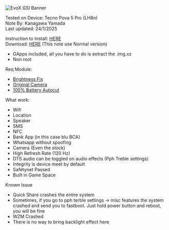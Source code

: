 ![EvoX GSI Banner](https://github.com/user-attachments/assets/f7a92be6-fc95-4732-8a42-a9bf61e79dbb)

Tested on Device: Tecno Pova 5 Pro (LH8n) <br />
Note By: Kanagawa Yamada <br />
Last updated: 24/1/2025

Instruction to Install: [HERE](https://t.me/KanagawaLabAnnouncement/91) <br />
Download: [HERE](https://github.com/mytja/treble_evo/releases) (This note use Normal version) <br />

- GApps included, all you have to do is extract the .img.xz
- Non root

Req Module:
- [Brightness Fix](https://t.me/KanagawaLabAnnouncement/83)
- [Original Camera](https://t.me/KanagawaLabAnnouncement/80)
- [100% Battery Autocut](https://github.com/LoggingNewMemory/Autocut-Charging-MYTH)

What work:
- Wifi
- Location
- Speaker
- SMS
- NFC
- Bank App (in this case blu BCA)
- Whatsapp without spoofing
- Camera (Even the stock)
- High Refresh Rate (120 Hz)
- DTS audio can be toggled on audio effects (Pph Treble settings)
- Integrity is device meet by default
- Safetynet Passed
- Built in Game Space

Known Issue
- Quick Share crashes the entire system
- Sometimes, if you go to pph terble settings -> misc features the system crashed and send you to fastboot. Just hold power button and reboot, you will be fine
- WZM Crashed
- There is no way to bring backlight effect here

